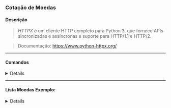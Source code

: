 ### Cotação de Moedas

#### Descrição

> *HTTPX* é um cliente HTTP completo para Python 3, que fornece APIs sincronizadas e assíncronas e suporte para HTTP/1.1 e HTTP/2.

> Documentação: https://www.python-httpx.org/

---

#### Comandos

<details>

##### `INFO` - Instale HTTPX usando pip
``` bash
 $ pip install httpx
```

##### `INFO` - ENTRADA dados
``` python
input:

    Digite a moeda de base: USD  # INPUT 01 - Moeda Base
    Digite a moeda desejada: BRL # INPUT 02 - Moeda a ser comparada

output:

    1 USD vale 5.45 BRL

```
</details>

---

#### Lista Moedas Exemplo:

<details>

| *Código da Moeda* | *Nome da Moeda*      |
| ----------------- | -------------------- |
| ARS               | Peso Argentino       |
| AUD               | Dólar Australiano    |
| BOB               | Bolíviano da Bolívia |
| BRL               | Real Brasileiro      |
| CAD               | Dólar Canadense      |
| CLP               | Peso Chileno         |
| CZK               | Coroa Checa          |
| EUR               | Euro                 |
| GBP               | Libra Esterlina      |
| IDR               | Rupia Indonésia      |
| JPY               | Iene Japonês         |
| RUB               | Rublo Russo          |
| USD               | Dólar dos EUA        |

</details>

